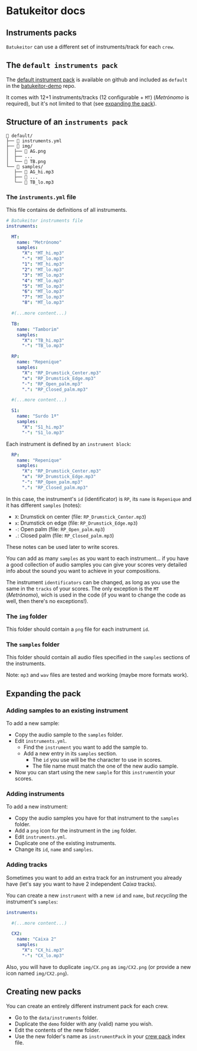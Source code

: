 # Batukeitor docs

## Instruments packs
`Batukeitor` can use a different set of instruments/track for each `crew`.

## The `default instruments pack`
The [default instrument pack](https://github.com/clvLabs/batukeitor-instruments) is available on github and included as `default` in the [batukeitor-demo](https://github.com/clvLabs/batukeitor-demo) repo.

It comes with 12+1 instruments/tracks (12 configurable + `MT`) (_Metrónomo_ is required), but it's not limited to that (see [expanding the pack](#expanding-the-pack)).

## Structure of an `instruments pack`
```
 default/
├──  instruments.yml
├──  img/
│  ├──  AG.png
│  ├── ...
│  └──  TB.png
└──  samples/
   ├──  AG_hi.mp3
   ├──  ...
   └──  TB_lo.mp3
```

### The `instruments.yml` file
This file contains de definitions of all instruments.

```yml
# Batukeitor instruments file
instruments:

  MT:
    name: "Metrónomo"
    samples:
      "X": "MT_hi.mp3"
      "-": "MT_lo.mp3"
      "1": "MT_hi.mp3"
      "2": "MT_lo.mp3"
      "3": "MT_lo.mp3"
      "4": "MT_lo.mp3"
      "5": "MT_lo.mp3"
      "6": "MT_lo.mp3"
      "7": "MT_lo.mp3"
      "8": "MT_lo.mp3"

  #(...more content...)

  TB:
    name: "Tamborim"
    samples:
      "X": "TB_hi.mp3"
      "-": "TB_lo.mp3"

  RP:
    name: "Repenique"
    samples:
      "X": "RP_Drumstick_Center.mp3"
      "x": "RP_Drumstick_Edge.mp3"
      "-": "RP_Open_palm.mp3"
      ".": "RP_Closed_palm.mp3"

  #(...more content...)

  S1:
    name: "Surdo 1ª"
    samples:
      "X": "S1_hi.mp3"
      "-": "S1_lo.mp3"
```

Each instrument is defined by an `instrument block`:
```yml
  RP:
    name: "Repenique"
    samples:
      "X": "RP_Drumstick_Center.mp3"
      "x": "RP_Drumstick_Edge.mp3"
      "-": "RP_Open_palm.mp3"
      ".": "RP_Closed_palm.mp3"
```

In this case, the instrument's `id` (identificator) is `RP`, its `name` is `Repenique` and it has different `samples` (notes):
* `X`: Drumstick on center (file: `RP_Drumstick_Center.mp3`)
* `x`: Drumstick on edge (file: `RP_Drumstick_Edge.mp3`)
* `-`: Open palm (file: `RP_Open_palm.mp3`)
* `.`: Closed palm (file: `RP_Closed_palm.mp3`)

These notes can be used later to write scores.

You can add as many `samples` as you want to each instrument... if you have a good collection of audio samples you can give your scores very detailed info about the sound you want to achieve in your compositions.

The instrument `identificators` can be changed, as long as you use the same in the `tracks` of your scores. The only exception is the `MT` (_Metrónomo_), wich is used in the code (if you want to change the code as well, then there's no exceptions!).

### The `img` folder
This folder should contain a `png` file for each instrument `id`.

### The `samples` folder
This folder should contain all audio files specified in the `samples` sections of the instruments.

Note: `mp3` and `wav` files are tested and working (maybe more formats work).

## Expanding the pack

### Adding samples to an existing instrument
To add a new sample:
* Copy the audio sample to the `samples` folder.
* Edit `instruments.yml`.
  * Find the `instrument` you want to add the sample to.
  * Add a new entry in its `samples` section.
    * The `id` you use will be the character to use in scores.
    * The file name must match the one of the new audio sample.
* Now you can start using the new `sample` for this `instrument`in your scores.

### Adding instruments
To add a new instrument:
* Copy the audio samples you have for that instrument to the `samples` folder.
* Add a `png` icon for the instrument in the `img` folder.
* Edit `instruments.yml`.
* Duplicate one of the existing instruments.
* Change its `id`, `name` and `samples`.

### Adding tracks
Sometimes you want to add an extra track for an instrument you already have (let's say you want to have 2 independent _Caixa_ tracks).

You can create a new `instrument` with a new `id` and `name`, but _recycling_ the instrument's `samples`:
```yml
instruments:

  #(...more content...)

  CX2:
    name: "Caixa 2"
    samples:
      "X": "CX_hi.mp3"
      "-": "CX_lo.mp3"
```

Also, you will have to duplicate `img/CX.png` as `img/CX2.png` (or provide a new icon named `img/CX2.png`).

## Creating new packs
You can create an entirely different instrument pack for each crew.

* Go to the `data/instruments` folder.
* Duplicate the `demo` folder with any (valid) name you wish.
* Edit the contents of the new folder.
* Use the new folder's name as `instrumentPack` in your [crew pack](crew-packs.md) index file.
